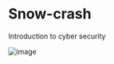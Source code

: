 # Snow-crash
Introduction to cyber security

![image](https://github.com/SERAC-SGM/Snow-crash/assets/129794461/f158aecf-f6e7-4702-9dfa-126bb8d0ed5e)
